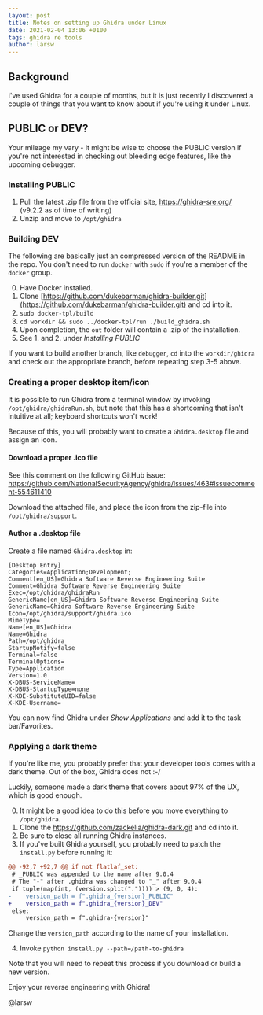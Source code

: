 ```yaml
---
layout: post
title: Notes on setting up Ghidra under Linux
date: 2021-02-04 13:06 +0100
tags: ghidra re tools
author: larsw
---
```


## Background

I've used Ghidra for a couple of months, but it is just recently I discovered a couple of things that you want to know
about if you're using it under Linux.

## PUBLIC or DEV?

Your mileage my vary - it might be wise to choose the PUBLIC version if you're not interested in checking out bleeding edge features,
like the upcoming debugger.

### Installing PUBLIC

1. Pull the latest .zip file from the official site, https://ghidra-sre.org/ (v9.2.2 as of time of writing)
2. Unzip and move to `/opt/ghidra`

### Building DEV

The following are basically just an compressed version of the README in the repo. You don't need to run `docker` with `sudo`
if you're a member of the `docker` group.

0. Have Docker installed.
1. Clone [https://github.com/dukebarman/ghidra-builder.git](https://github.com/dukebarman/ghidra-builder.git) and cd into it.
2. `sudo docker-tpl/build`
3. `cd workdir && sudo ../docker-tpl/run ./build_ghidra.sh`
4. Upon completion, the `out` folder will contain a .zip of the installation.
5. See 1. and 2. under _Installing PUBLIC_

If you want to build another branch, like `debugger`, `cd` into the `workdir/ghidra` and check out the appropriate branch,
before repeating step 3-5 above.

### Creating a proper desktop item/icon

It is possible to run Ghidra from a terminal window by invoking `/opt/ghidra/ghidraRun.sh`, but note that this has
a shortcoming that isn't intuitive at all; keyboard shortcuts won't work!

Because of this, you will probably want to create a `Ghidra.desktop` file and assign an icon.

#### Download a proper .ico file

See this comment on the following GitHub issue:
https://github.com/NationalSecurityAgency/ghidra/issues/463#issuecomment-554611410

Download the attached file, and place the icon from the zip-file into `/opt/ghidra/support`.

#### Author a .desktop file

Create a file named `Ghidra.desktop` in:

```
[Desktop Entry]
Categories=Application;Development;
Comment[en_US]=Ghidra Software Reverse Engineering Suite
Comment=Ghidra Software Reverse Engineering Suite
Exec=/opt/ghidra/ghidraRun
GenericName[en_US]=Ghidra Software Reverse Engineering Suite
GenericName=Ghidra Software Reverse Engineering Suite
Icon=/opt/ghidra/support/ghidra.ico
MimeType=
Name[en_US]=Ghidra
Name=Ghidra
Path=/opt/ghidra
StartupNotify=false
Terminal=false
TerminalOptions=
Type=Application
Version=1.0
X-DBUS-ServiceName=
X-DBUS-StartupType=none
X-KDE-SubstituteUID=false
X-KDE-Username=
```

You can now find Ghidra under _Show Applications_ and add it to the task bar/Favorites.

### Applying a dark theme

If you're like me, you probably prefer that your developer tools comes with a dark theme.
Out of the box, Ghidra does not :-/

Luckily, someone made a dark theme that covers about 97% of the UX, which is good enough.

0. It might be a good idea to do this before you move everything to `/opt/ghidra`.
1. Clone the https://github.com/zackelia/ghidra-dark.git and cd into it.
2. Be sure to close all running Ghidra instances.
3. If you've built Ghidra yourself, you probably need to patch the `install.py` before running it:

```diff
@@ -92,7 +92,7 @@ if not flatlaf_set:
 # _PUBLIC was appended to the name after 9.0.4
 # The "-" after .ghidra was changed to "_" after 9.0.4
 if tuple(map(int, (version.split(".")))) > (9, 0, 4):
-    version_path = f".ghidra_{version}_PUBLIC"
+    version_path = f".ghidra_{version}_DEV"
 else:
     version_path = f".ghidra-{version}"
```

Change the `version_path` according to the name of your installation.

4. Invoke `python install.py --path=/path-to-ghidra`

Note that you will need to repeat this process if you download or build a new version.


Enjoy your reverse engineering with Ghidra!

@larsw

